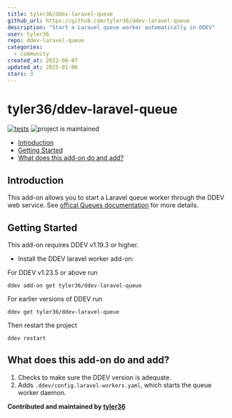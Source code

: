 ```yaml
---
title: tyler36/ddev-laravel-queue
github_url: https://github.com/tyler36/ddev-laravel-queue
description: "Start a Laravel queue worker automatically in DDEV"
user: tyler36
repo: ddev-laravel-queue
categories:
  - community
created_at: 2022-06-07
updated_at: 2025-01-06
stars: 3
---
```


# tyler36/ddev-laravel-queue <!-- omit in toc -->

[![tests](https://github.com/tyler36/ddev-laravel-queue/actions/workflows/tests.yml/badge.svg)](https://github.com/tyler36/ddev-laravel-queue/actions/workflows/tests.yml) ![project is maintained](https://img.shields.io/maintenance/yes/2026.svg)

- [Introduction](#introduction)
- [Getting Started](#getting-started)
- [What does this add-on do and add?](#what-does-this-add-on-do-and-add)

## Introduction

This add-on allows you to start a Laravel queue worker through the DDEV web service. See [offical Queues documentation](https://laravel.com/docs/9.x/queues) for more details.

## Getting Started

This add-on requires DDEV v1.19.3 or higher.

- Install the DDEV laravel worker add-on:

For DDEV v1.23.5 or above run

```shell
ddev add-on get tyler36/ddev-laravel-queue
```

For earlier versions of DDEV run

```shell
ddev get tyler36/ddev-laravel-queue
```

Then restart the project

```shell
ddev restart
```

## What does this add-on do and add?

1. Checks to make sure the DDEV version is adequate.
2. Adds `.ddev/config.laravel-workers.yaml`, which starts the queue worker daemon.

**Contributed and maintained by [tyler36](https://github.com/tyler36)**

